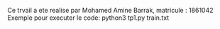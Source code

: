 Ce trvail a ete realise par Mohamed Amine Barrak, matricule : 1861042
Exemple pour executer le code: 
python3 tp1.py train.txt
